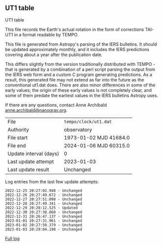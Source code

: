 
## UT1 table

UT1 table

This file records the Earth's actual rotation in the form of
corrections TAI-UT1 in a format readable by TEMPO.

This file is generated from Astropy's parsing of the IERS
bulletins. It should be updated approximately monthly, and it
includes the IERS predictions covering about a year after the
publication date.

This differs slightly from the version traditionally distributed
with TEMPO - that is generated by a combination of a perl script
parsing the output from the IERS web form and a custom C program
generating predictions. As a result, this generated file may not
extend as far into the future as the conventional ut1.dat does.
There are also minor differences in some of the early values; the
origin of these early values is not completely clear, and some of
them predate the earliest values in the IERS bulletins Astropy uses.

If there are any questions, contact Anne Archibald
<anne.archibald@nanograv.org>.

|     |     |
|:--- |:--- |
| File | `tempo/clock/ut1.dat` |
| Authority | observatory |
| File start | 1973-01-02 MJD 41684.0 |
| File end | 2024-01-06 MJD 60315.0 |
| Update interval (days) | 0 |
| Last update attempt | 2023-01-03 |
| Last update result | Unchanged |

Log entries from the last few update attempts:
```
2022-12-25 20:27:02.948 - Unchanged
2022-12-26 20:27:49.672 - Unchanged
2022-12-27 20:27:51.098 - Unchanged
2022-12-28 20:27:49.341 - Unchanged
2022-12-29 20:28:12.525 - Updated
2022-12-30 20:27:30.860 - Unchanged
2022-12-31 20:26:47.137 - Unchanged
2023-01-01 20:27:31.961 - Unchanged
2023-01-02 20:27:50.379 - Unchanged
2023-01-03 20:29:04.198 - Unchanged
```
[Full log](https://raw.githubusercontent.com/ipta/pulsar-clock-corrections/main/log/tempo/clock/ut1.dat.log)
